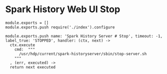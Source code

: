# Spark History Web UI Stop

    module.exports = []
    module.exports.push require('./index').configure

    module.exports.push name: 'Spark History Server # Stop', timeout: -1, label_true: 'STOPPED', handler: (ctx, next) ->
      ctx.execute
        cmd:  """
          /usr/hdp/current/spark-historyserver/sbin/stop-server.sh 
        """
      , (err, executed) ->
      return next executed 